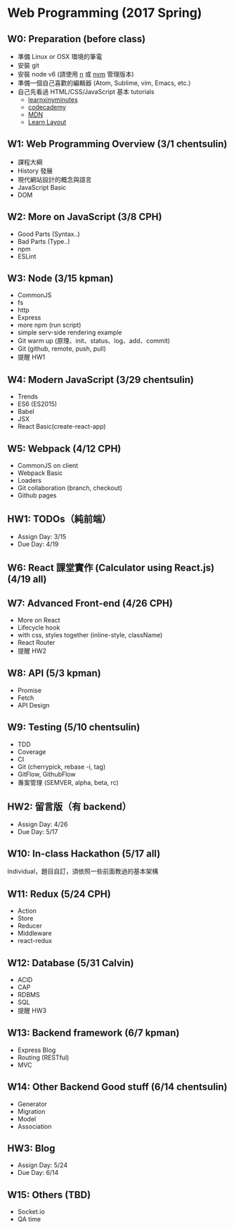 # Web Programming (2017 Spring)

## W0: Preparation (before class)
- 準備 Linux or OSX 環境的筆電
- 安裝 git
- 安裝 node v6 (請使用 [n](https://github.com/tj/n) 或 [nvm](https://github.com/creationix/nvm) 管理版本)
- 準備一個自己喜歡的編輯器 (Atom, Sublime, vim, Emacs, etc.)
- 自己先看過 HTML/CSS/JavaScript 基本 tutorials
  - [learnxinyminutes](https://learnxinyminutes.com/)
  - [codecademy](https://www.codecademy.com/)
  - [MDN](https://developer.mozilla.org/zh-TW/)
  - [Learn Layout](http://learnlayout.com/)


## W1: Web Programming Overview (3/1 chentsulin)
- 課程大綱
- History 發展
- 現代網站設計的概念與語言
- JavaScript Basic
- DOM

## W2: More on JavaScript (3/8 CPH)
- Good Parts (Syntax..)
- Bad Parts (Type..)
- npm
- ESLint

## W3: Node (3/15 kpman)
- CommonJS
- fs
- http
- Express
- more npm (run script)
- simple serv-side rendering example
- Git warm up (原理、init、status、log、add、commit)
- Git (github, remote, push, pull)
- 提醒 HW1

## W4: Modern JavaScript (3/29 chentsulin)
- Trends
- ES6 (ES2015)
- Babel
- JSX
- React Basic(create-react-app)

## W5: Webpack (4/12 CPH)
- CommonJS on client
- Webpack Basic
- Loaders
- Git collaboration (branch, checkout)
- Github pages

## HW1: TODOs（純前端）
- Assign Day: 3/15
- Due Day: 4/19

## W6: React 課堂實作 (Calculator using React.js) (4/19 all)


## W7: Advanced Front-end (4/26 CPH)
- More on React
- Lifecycle hook
- with css, styles together (inline-style, className)
- React Router
- 提醒 HW2

## W8: API (5/3 kpman)
- Promise
- Fetch
- API Design

## W9: Testing (5/10 chentsulin)
- TDD
- Coverage
- CI
- Git (cherrypick, rebase -i, tag)
- GitFlow, GithubFlow
- 專案管理 (SEMVER, alpha, beta, rc)

## HW2: 留言版（有 backend）
- Assign Day: 4/26
- Due Day: 5/17

## W10: In-class Hackathon (5/17 all)
Individual，題目自訂，須依照一些前面教過的基本架構

## W11: Redux (5/24 CPH)
- Action
- Store
- Reducer
- Middleware
- react-redux

## W12: Database (5/31 Calvin)
- ACID
- CAP
- RDBMS
- SQL
- 提醒 HW3

## W13: Backend framework (6/7 kpman)
- Express Blog
- Routing (RESTful)
- MVC

## W14: Other Backend Good stuff (6/14 chentsulin)
- Generator
- Migration
- Model
- Association

## HW3: Blog
- Assign Day: 5/24
- Due Day: 6/14

## W15: Others (TBD)
- Socket.io
- QA time


